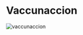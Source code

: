 # Vaccunaccion
![vaccunaccion](https://user-images.githubusercontent.com/99354481/158712350-2093efc4-bba9-4279-b362-07cc48e4db98.png)
